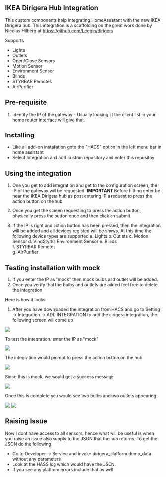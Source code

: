 ## IKEA Dirigera Hub Integration
This custom components help integrating HomeAssistant with the new IKEA Dirigera hub. This integration is a scaffolding on the great work done by Nicolas Hilberg  at https://github.com/Leggin/dirigera

Supports
* Lights
* Outlets
* Open/Close Sensors
* Motion Sensor
* Environment Sensor
* Blinds               
* STYRBAR Remotes      
* AirPurifier

## Pre-requisite
1. Identify the IP of the gateway - Usually looking at the client list in your home router interface will give that.

## Installing
- Like all add-on installation goto the "HACS" option in the left menu bar in home assistant
- Select Integration and add custom repository and enter this repositoy

## Using the integration
1. One you get to add integration and get to the configuration screen, the IP of the gateway will be requested. 
   **IMPORTANT**
   Before hitting enter be near the IKEA Dirigera hub as post entering IP a request to press the action button on the hub

2. Once you get the screen requesting to press the action button, physically press the button once and then click on submit

3. If the IP is right and action button has been pressed, then the integration will be added and all devices registed will be shows. At this time the following device types are supported
    a. Lights
    b. Outlets
    c. Motion Sensor
    d. VindStyrka Environment Sensor
    e. Blinds               
    f. STYRBAR Remotes      
    g. AirPurifier

## Testing installation with mock
1. If you enter the IP as "mock" then mock bulbs and outlet will be added.
2. Once you verify that the bulbs and outlets are added feel free to delete the integration

Here is how it looks

1. After you have downloaded the integration from HACS and go to Setting -> Integration -> ADD INTEGRATION to add the dirigera integration, the following screen will come up

![](https://github.com/sanjoyg/dirigera_platform/blob/main/screenshots/config-ip-details.png)

To test the integration, enter the IP as "mock"

![](https://github.com/sanjoyg/dirigera_platform/blob/main/screenshots/config-mock.png)

The integration would prompt to press the action button on the hub

![](https://github.com/sanjoyg/dirigera_platform/blob/main/screenshots/config-press-action.png)

Since this is mock, we would get a success message

![](https://github.com/sanjoyg/dirigera_platform/blob/main/screenshots/config-hub-setup-complete-mock.png)

Once this is complete you would see two bulbs and two outlets appearing.

![](https://github.com/sanjoyg/dirigera_platform/blob/main/screenshots/mock-lights.png)
![](https://github.com/sanjoyg/dirigera_platform/blob/main/screenshots/mock-outlets.png)

## Raising Issue

Now I dont have access to all sensors, hence what will be useful is when you raise an issue also supply to the JSON that the hub returns.
To get the JSON do the following

* Go to Developer -> Service and invoke dirigera_platform.dump_data without any parameters
* Look at the HASS log which would have the JSON. 
* If you see any platform errors include that as well


